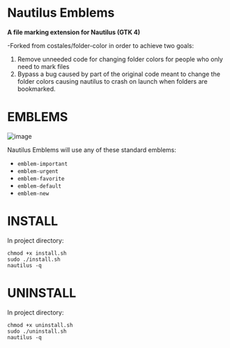 # Nautilus Emblems

**A file marking extension for Nautilus (GTK 4)**  

-Forked from costales/folder-color in order to achieve two goals:
 1. Remove unneeded code for changing folder colors for people who only need to mark files
 2. Bypass a bug caused by part of the original code meant to change the folder colors causing nautilus to crash on launch when folders are bookmarked.

# EMBLEMS 

![image](https://github.com/0ddfactory/nautilus-emblems/assets/25939455/4e59af49-d1da-4c27-a927-bb358ad84884)

Nautilus Emblems will use any of these standard emblems:

 * `emblem-important`
 * `emblem-urgent`
 * `emblem-favorite`
 * `emblem-default`
 * `emblem-new`

# INSTALL

In project directory:
```
chmod +x install.sh
sudo ./install.sh
nautilus -q
```

# UNINSTALL

In project directory:
```
chmod +x uninstall.sh
sudo ./uninstall.sh
nautilus -q
```
